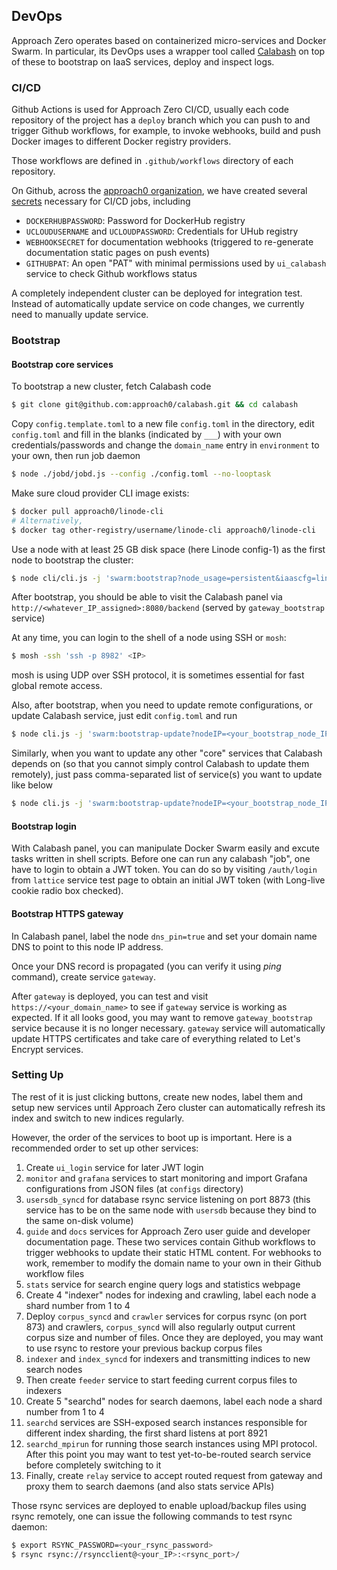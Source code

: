## DevOps
Approach Zero operates based on containerized micro-services and Docker Swarm.
In particular, its DevOps uses a wrapper tool called [Calabash](https://github.com/approach0/calabash)
on top of these to bootstrap on IaaS services, deploy and inspect logs.

### CI/CD
Github Actions is used for Approach Zero CI/CD, usually each code repository of the project has a `deploy` branch
which you can push to and trigger Github workflows, for example, to invoke webhooks, build and push Docker images to different Docker registry providers.

Those workflows are defined in `.github/workflows` directory of each repository.

On Github, across the [approach0 organization](https://github.com/organizations/approach0), we have created several [secrets](https://github.com/organizations/approach0/settings/secrets/actions) necessary for CI/CD jobs, including

* `DOCKERHUBPASSWORD`: Password for DockerHub registry
* `UCLOUDUSERNAME` and `UCLOUDPASSWORD`: Credentials for UHub registry
* `WEBHOOKSECRET` for documentation webhooks (triggered to re-generate documentation static pages on push events)
* `GITHUBPAT`: An open "PAT" with minimal permissions used by `ui_calabash` service to check Github workflows status

A completely independent cluster can be deployed for integration test.
Instead of automatically update service on code changes, we currently need to manually update service.

### Bootstrap

#### Bootstrap core services
To bootstrap a new cluster, fetch Calabash code
```sh
$ git clone git@github.com:approach0/calabash.git && cd calabash
```

Copy `config.template.toml` to a new file `config.toml` in the directory, edit `config.toml` and fill in the blanks (indicated by `___`)
with your own credentials/passwords and change the `domain_name` entry in `environment` to your own, then run job daemon
```sh
$ node ./jobd/jobd.js --config ./config.toml --no-looptask
```

Make sure cloud provider CLI image exists:
```sh
$ docker pull approach0/linode-cli
# Alternatively,
$ docker tag other-registry/username/linode-cli approach0/linode-cli
```

Use a node with at least 25 GB disk space (here Linode config-1) as the first node to bootstrap the cluster:
```sh
$ node cli/cli.js -j 'swarm:bootstrap?node_usage=persistent&iaascfg=linode_config_1'
```

After bootstrap, you should be able to visit the Calabash panel via `http://<whatever_IP_assigned>:8080/backend` (served by `gateway_bootstrap` service)

At any time, you can login to the shell of a node using SSH or `mosh`:
```sh
$ mosh -ssh 'ssh -p 8982' <IP>
```
mosh is using UDP over SSH protocol, it is sometimes essential for fast global remote access.

Also, after bootstrap, when you need to update remote configurations, or update Calabash service, just edit `config.toml` and run
```sh
$ node cli.js -j 'swarm:bootstrap-update?nodeIP=<your_bootstrap_node_IP>&port=<your_bootstrap_node_SSH_port>&services=calabash'
```
Similarly, when you want to update any other "core" services that Calabash depends on (so that you cannot simply control Calabash to update them remotely),
just pass comma-separated list of service(s) you want to update like below
```sh
$ node cli.js -j 'swarm:bootstrap-update?nodeIP=<your_bootstrap_node_IP>&port=<your_bootstrap_node_SSH_port>&services=calabash,gateway'
```

#### Bootstrap login

With Calabash panel, you can manipulate Docker Swarm easily and excute tasks written in shell scripts.
Before one can run any calabash "job", one have to login to obtain a JWT token. You can do so by visiting `/auth/login` from `lattice` service test page to obtain an initial JWT token (with Long-live cookie radio box checked).

#### Bootstrap HTTPS gateway
In Calabash panel, label the node `dns_pin=true` and set your domain name DNS to point to this node IP address.

Once your DNS record is propagated (you can verify it using *ping* command), create service `gateway`.

After `gateway` is deployed, you can test and visit `https://<your_domain_name>` to see if `gateway` service is working as expected.
If it all looks good, you may want to remove `gateway_bootstrap` service because it is no longer necessary. `gateway` service will automatically update
HTTPS certificates and take care of everything related to Let's Encrypt services.

### Setting Up
The rest of it is just clicking buttons, create new nodes, label them and setup new services until
Approach Zero cluster can automatically refresh its index and switch to new indices regularly.

However, the order of the services to boot up is important. Here is a recommended order to set up other services:

1. Create `ui_login` service for later JWT login
2. `monitor` and `grafana` services to start monitoring and import Grafana configurations from JSON files (at `configs` directory)
3. `usersdb_syncd` for database rsync service listening on port 8873
   (this service has to be on the same node with `usersdb` because they bind to the same on-disk volume)
4. `guide` and `docs` services for Approach Zero user guide and developer documentation page. These two services contain Github workflows to trigger
   webhooks to update their static HTML content. For webhooks to work, remember to modify the domain name to your own in their Github workflow files
5. `stats` service for search engine query logs and statistics webpage
6. Create 4 "indexer" nodes for indexing and crawling, label each node a shard number from 1 to 4
7. Deploy `corpus_syncd` and `crawler` services for corpus rsync (on port 873) and crawlers,
   `corpus_syncd` will also regularly output current corpus size and number of files.
   Once they are deployed, you may want to use rsync to restore your previous backup corpus files
8. `indexer` and `index_syncd` for indexers and transmitting indices to new search nodes
9. Then create `feeder` service to start feeding current corpus files to indexers
10. Create 5 "searchd" nodes for search daemons, label each node a shard number from 1 to 4
11. `searchd` services are SSH-exposed search instances responsible for different index sharding, the first shard listens at port 8921
12. `searchd_mpirun` for running those search instances using MPI protocol.
    After this point you may want to test yet-to-be-routed search service before completely switching to it
13. Finally, create `relay` service to accept routed request from gateway and proxy them to search daemons (and also stats service APIs)

Those rsync services are deployed to enable upload/backup files using rsync remotely, one can issue the following commands to test rsync daemon:
```sh
$ export RSYNC_PASSWORD=<your_rsync_password>
$ rsync rsync://rsyncclient@<your_IP>:<rsync_port>/
```
